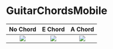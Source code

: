 # GuitarChordsMobile

No Chord                             | E Chord                             | A Chord
:-----------------------------------:|:-----------------------------------:|:-----------------------------------:|
![](https://i.imgur.com/KfjKOxo.jpg) |![](https://i.imgur.com/L60pmj9.jpg) |![](https://i.imgur.com/a3YffQp.jpg)
